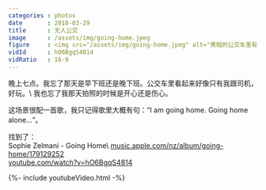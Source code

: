 ```yaml
---
categories : photos
date       : 2018-03-29
title      : 无人公交
image      : /assets/img/going-home.jpeg
figure     : <img src="/assets/img/going-home.jpeg" alt="黑暗的公交车里有红色的灯光，驾驶窗外是昏黄的景色。">
vidId      : hO6BgqS4814
vidRatio   : 16-9
---
```

晚上七点。我忘了那天是早下班还是晚下班。公交车里看起来好像只有我跟司机，好玩。\\
我也忘了我那天拍照的时候是开心还是伤心。

这场景很配一首歌，我只记得歌里大概有句：“<span lang="en">I am going home. Going home alone\...</span>”。

找到了：<br>
<span lang="en">
Sophie Zelmani - Going Home\\
<span class="url">
[music.apple.com/nz/album/going-home/179129252](https://music.apple.com/nz/album/going-home/179129252)
<br>
[youtube.com/watch?v=hO6BgqS4814](https://youtube.com/watch?v=hO6BgqS4814)
</span>
</span>

{%- include youtubeVideo.html -%}